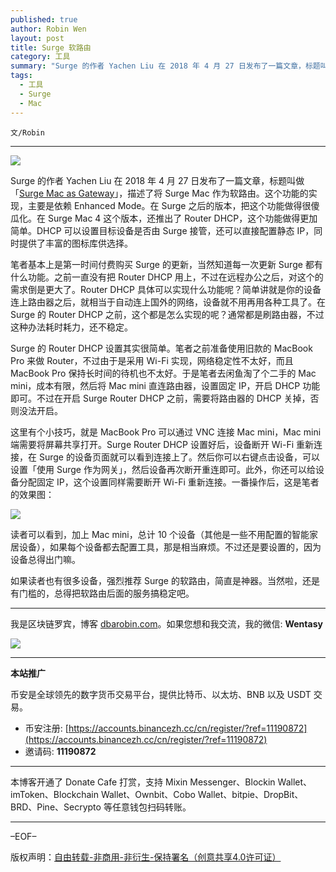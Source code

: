 ```yaml
---
published: true
author: Robin Wen
layout: post
title: Surge 软路由
category: 工具
summary: "Surge 的作者 Yachen Liu 在 2018 年 4 月 27 日发布了一篇文章，标题叫做「Surge Mac as Gateway」，描述了将 Surge Mac 作为软路由。这个功能的实现，主要是依赖 Enhanced Mode。在 Surge 之后的版本，把这个功能做得很傻瓜化。在 Surge Mac 4 这个版本，还推出了 Router DHCP，这个功能做得更加简单。DHCP 可以设置目标设备是否由 Surge 接管，还可以直接配置静态 IP，同时提供了丰富的图标库供选择。如果读者也有很多设备，强烈推荐 Surge 的软路由，简直是神器。当然啦，还是有门槛的，总得把软路由后面的服务搞稳定吧。"
tags:
  - 工具
  - Surge
  - Mac
---
```


`文/Robin`

***

![](https://cdn.dbarobin.com/nb6cxwu.png)

Surge 的作者 Yachen Liu 在 2018 年 4 月 27 日发布了一篇文章，标题叫做「[Surge Mac as Gateway](https://blankwonder.medium.com/surge-mac-as-gateway-b0bd68464a4b)」，描述了将 Surge Mac 作为软路由。这个功能的实现，主要是依赖 Enhanced Mode。在 Surge 之后的版本，把这个功能做得很傻瓜化。在 Surge Mac 4 这个版本，还推出了 Router DHCP，这个功能做得更加简单。DHCP 可以设置目标设备是否由 Surge 接管，还可以直接配置静态 IP，同时提供了丰富的图标库供选择。

笔者基本上是第一时间付费购买 Surge 的更新，当然知道每一次更新 Surge 都有什么功能。之前一直没有把 Router DHCP 用上，不过在远程办公之后，对这个的需求倒是更大了。Router DHCP 具体可以实现什么功能呢？简单讲就是你的设备连上路由器之后，就相当于自动连上国外的网络，设备就不用再用各种工具了。在 Surge 的 Router DHCP 之前，这个都是怎么实现的呢？通常都是刷路由器，不过这种办法耗时耗力，还不稳定。

Surge 的 Router DHCP 设置其实很简单。笔者之前准备使用旧款的 MacBook Pro 来做 Router，不过由于是采用 Wi-Fi 实现，网络稳定性不太好，而且 MacBook Pro 保持长时间的待机也不太好。于是笔者去闲鱼淘了个二手的 Mac mini，成本有限，然后将 Mac mini 直连路由器，设置固定 IP，开启 DHCP 功能即可。不过在开启 Surge Router DHCP 之前，需要将路由器的 DHCP 关掉，否则没法开启。

这里有个小技巧，就是 MacBook Pro 可以通过 VNC 连接 Mac mini，Mac mini 端需要将屏幕共享打开。Surge Router DHCP 设置好后，设备断开 Wi-Fi 重新连接，在 Surge 的设备页面就可以看到连接上了。然后你可以右键点击设备，可以设置「使用 Surge 作为网关」，然后设备再次断开重连即可。此外，你还可以给设备分配固定 IP，这个设置同样需要断开 Wi-Fi 重新连接。一番操作后，这是笔者的效果图：

![](https://cdn.dbarobin.com/frdfror.png)

读者可以看到，加上 Mac mini，总计 10 个设备（其他是一些不用配置的智能家居设备），如果每个设备都去配置工具，那是相当麻烦。不过还是要设置的，因为设备总得出门嘛。

如果读者也有很多设备，强烈推荐 Surge 的软路由，简直是神器。当然啦，还是有门槛的，总得把软路由后面的服务搞稳定吧。

***

我是区块链罗宾，博客 [dbarobin.com](https://dbarobin.com/)。如果您想和我交流，我的微信: **Wentasy**

![](https://cdn.dbarobin.com/v4yywe2.png)

***

**本站推广**

币安是全球领先的数字货币交易平台，提供比特币、以太坊、BNB 以及 USDT 交易。

* 币安注册: [https://accounts.binancezh.cc/cn/register/?ref=11190872](https://accounts.binancezh.cc/cn/register/?ref=11190872)
* 邀请码: **11190872**

***

本博客开通了 Donate Cafe 打赏，支持 Mixin Messenger、Blockin Wallet、imToken、Blockchain Wallet、Ownbit、Cobo Wallet、bitpie、DropBit、BRD、Pine、Secrypto 等任意钱包扫码转账。

<center>
    <div class="--donate-button"
         data-button-id="f8b9df0d-af9a-460d-8258-d3f435445075"
    ></div>
</center>

***

–EOF–

版权声明：[自由转载-非商用-非衍生-保持署名（创意共享4.0许可证）](http://creativecommons.org/licenses/by-nc-nd/4.0/deed.zh)